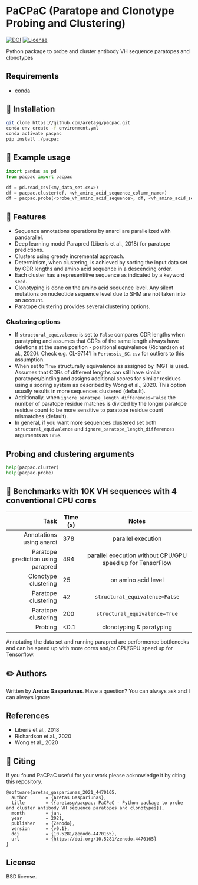 # PaCPaC (Paratope and Clonotype Probing and Clustering)

[![DOI](https://zenodo.org/badge/DOI/10.5281/zenodo.4470165.svg)](https://doi.org/10.5281/zenodo.4470165)
[![License](https://img.shields.io/badge/License-BSD%203--Clause-blue.svg)](https://opensource.org/licenses/BSD-3-Clause)

Python package to probe and cluster antibody VH sequence paratopes and clonotypes

## Requirements
* [conda](https://docs.conda.io/en/latest/miniconda.html)

## :rocket: Installation
```bash
git clone https://github.com/aretasg/pacpac.git
conda env create -f environment.yml
conda activate pacpac
pip install ./pacpac
```

## :snake: Example usage
```python
import pandas as pd
from pacpac import pacpac

df = pd.read_csv(<my_data_set.csv>)
df = pacpac.cluster(df, <vh_amino_acid_sequence_column_name>)
df = pacpac.probe(<probe_vh_amino_acid_sequence>, df, <vh_amino_acid_sequence_column_name>)
```

## :gem: Features
* Sequence annotations operations by anarci are parallelized with pandarallel.
* Deep learning model Parapred (Liberis et al., 2018) for paratope predictions.
* Clusters using greedy incremental approach.
* Determinism, when clustering, is achieved by sorting the input data set by CDR lengths and amino acid sequence in a descending order.
* Each cluster has a representitive sequence as indicated by a keyword `seed`.
* Clonotyping is done on the amino acid sequence level. Any silent mutations on nucleotide sequence level due to SHM are not taken into an account.
* Paratope clustering provides several clustering options.

### Clustering options
* If `structural_equivalence` is set to `False` compares CDR lengths when paratyping and assumes that CDRs of the same length always have deletions at the same position - positional equivalence (Richardson et al., 2020). Check e.g. CL-97141 in `Pertussis_SC.csv` for outliers to this assumption.
* When set to `True` structurally equivalence as assigned by IMGT is used. Assumes that CDRs of different lengths can still have similar paratopes/binding and assigns additional scores for similar residues using a scoring system as described by Wong et al., 2020. This option usually results in more sequences clustered (default).
* Additionally, when `ignore_paratope_length_differences=False` the number of paratope residue matches is divided by the longer paratope residue count to be more sensitive to paratope residue count mismatches (default).
* In general, if you want more sequences clustered set both `structural_equivalence` and `ignore_paratope_length_differences` arguments as `True`.

## Probing and clustering arguments
```python
help(pacpac.cluster)
help(pacpac.probe)
```

## :checkered_flag: Benchmarks with 10K VH sequences with 4 conventional CPU cores
| Task | Time (s) | Notes |
| -----------: | ----------------- | :----------: |
| Annotations using anarci | 378 | parallel execution |
| Paratope prediction using parapred | 494 | parallel execution without CPU/GPU speed up for TensorFlow |
| Clonotype clustering | 25 | on amino acid level |
| Paratope clustering | 42 | `structural_equivalence=False` |
| Paratope clustering | 200 | `structural_equivalence=True` |
| Probing | <0.1 | clonotyping & paratyping |

Annotating the data set and running parapred are performence bottlenecks and can be speed up with more cores and/or CPU/GPU speed up for Tensorflow.

## :pencil2: Authors
Written by **Aretas Gaspariunas**. Have a question? You can always ask and I can always ignore.

## References
- Liberis et al., 2018
- Richardson et al., 2020
- Wong et al., 2020

## :apple: Citing
If you found PaCPaC useful for your work please acknowledge it by citing this repository.
```
@software{aretas_gaspariunas_2021_4470165,
  author       = {Aretas Gaspariunas},
  title        = {{aretasg/pacpac: PaCPaC - Python package to probe and cluster antibody VH sequence paratopes and clonotypes}},
  month        = jan,
  year         = 2021,
  publisher    = {Zenodo},
  version      = {v0.1},
  doi          = {10.5281/zenodo.4470165},
  url          = {https://doi.org/10.5281/zenodo.4470165}
}
```

## License
BSD license.
